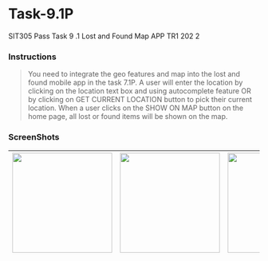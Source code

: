 # Task-9.1P
SIT305 Pass Task 9 .1 Lost and Found Map APP TR1 202 2

### Instructions
> You need to integrate the geo features and map into the lost and found mobile app in the task 7.1P. A user will enter the location by clicking on the location text box and using autocomplete feature OR by clicking on GET CURRENT LOCATION button to pick their current location. When a user clicks on the SHOW ON MAP button on the home page, all lost or found items will be shown on the map.
### ScreenShots
|<img src="https://user-images.githubusercontent.com/101464524/169689586-c87df7ae-fc00-44e9-a119-5d6b77cb97ff.png" width=200/>|<img src="https://user-images.githubusercontent.com/101464524/169689589-05951e49-dd1d-4621-8828-ff04ebbfa1ef.png" width=200/>|<img src="https://user-images.githubusercontent.com/101464524/169689591-003c8361-418f-4287-929e-c664f3eea89d.png" width=200/>|<img src="https://user-images.githubusercontent.com/101464524/169689585-bc9abe9c-4f27-44d9-a1c9-9d4717deef80.png" width=200/>|
|:--:|:--:|:--:|:--:|
